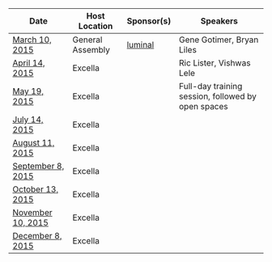 |Date|Host Location|Sponsor(s)|Speakers|
|----|-------------|----------|--------|
|[March 10, 2015](http://www.meetup.com/DevOpsDC/events/220892577/)| General Assembly  | [luminal](http://luminal.com/) | Gene Gotimer, Bryan Liles |
|[April 14, 2015](http://www.meetup.com/DevOpsDC/events/219259501/)| Excella |  | Ric Lister, Vishwas Lele |
|[May 19, 2015](http://www.meetup.com/DevOpsDC/events/220149883/)| Excella |  | Full-day training session, followed by open spaces |
|[July 14, 2015](http://www.meetup.com/DevOpsDC/events/211446002/)| Excella |  |  |
|[August 11, 2015](http://www.meetup.com/DevOpsDC/events/220944711/)| Excella |  |  |
|[September 8, 2015](http://www.meetup.com/DevOpsDC/events/220944729/)| Excella |  |  |
|[October 13, 2015](http://www.meetup.com/DevOpsDC/events/220944740/)| Excella |  |  |
|[November 10, 2015](http://www.meetup.com/DevOpsDC/events/220944748/)| Excella |  |  |
|[December 8, 2015](http://www.meetup.com/DevOpsDC/events/220944756/)| Excella |  |  |
